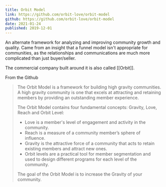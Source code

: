 ```yaml
---
title: Orbit Model
link: https://github.com/orbit-love/orbit-model
github: https://github.com/orbit-love/orbit-model
date: 2021-01-24
published: 2019-12-01
---
```

An alternate framework for analyzing and improving community growth and quality. Came from an insight that a funnel model isn't appropriate for communities, as the relationships and communications are much more complicated than just buyer/seller.

The commercial company built around it is also called [[Orbit]].

From the Github 
> The Orbit Model is a framework for building high gravity communities. A high gravity community is one that excels at attracting and retaining members by providing an outstanding member experience.
> 
> The Orbit Model contains four fundamental concepts: Gravity, Love, Reach and Orbit Level:
>
> * Love is a member's level of engagement and activity in the community.
> * Reach is a measure of a community member’s sphere of influence.
> * Gravity is the attractive force of a community that acts to retain existing members and attract new ones.
> * Orbit levels are a practical tool for member segmentation and used to design different programs for each level of the community.
> 
> The goal of the Orbit Model is to increase the Gravity of your community.